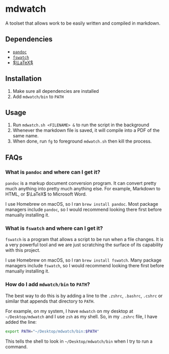 # mdwatch
 
A toolset that allows work to be easily written and compiled in markdown.

## Dependencies

- [`pandoc`](https://pandoc.org/installing.html)
- [`fswatch`](https://emcrisostomo.github.io/fswatch/getting.html)
- [$\LaTeX$](https://www.latex-project.org/get/)

## Installation

1. Make sure all dependencies are installed
2. Add `mdwatch/bin` to `PATH`

## Usage

1. Run `mdwatch.sh <FILENAME> &` to run the script in the background
2. Whenever the markdown file is saved, it will compile into a PDF of the same name.
3. When done, run `fg` to foreground `mdwatch.sh` then kill the process.

## FAQs

### What is `pandoc` and where can I get it?

`pandoc` is a markup document conversion program. It can convert pretty much anything into pretty much anything else. For example, Markdown to HTML, or $\LaTeX$ to Microsoft Word.

I use Homebrew on macOS, so I ran `brew install pandoc`. Most package managers include `pandoc`, so I would recommend looking there first before manually installing it.

### What is `fswatch` and where can I get it?

`fswatch` is a program that allows a script to be run when a file changes. It is a very powerful tool and we are just scratching the surface of its capability with this project.

I use Homebrew on macOS, so I ran `brew install fswatch`. Many package managers include `fswatch`, so I would recommend looking there first before manually installing it.

### How do I add `mdwatch/bin` to `PATH`?

The best way to do this is by adding a line to the `.zshrc`, `.bashrc`, `.cshrc` or similar that appends that directory to `PATH`.

For example, on my system, I have `mdwatch` on my desktop at `~/Desktop/mdwatch` and I use `zsh` as my shell. So, in my `.zshrc` file, I have added the line:

```zsh
export PATH="~/Desktop/mdwatch/bin:$PATH"
``` 

This tells the shell to look in `~/Desktop/mdwatch/bin` when I try to run a command.
